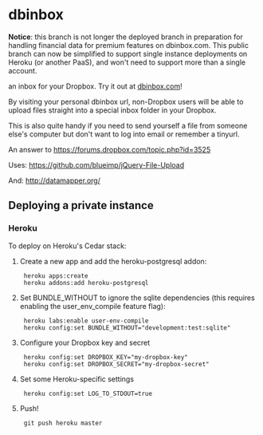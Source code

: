 dbinbox
======

**Notice**: this branch is not longer the deployed branch in preparation for handling financial data for premium features on dbinbox.com. This public branch can now be simplified to support single instance deployments on Heroku (or another PaaS), and won't need to support more than a single account.

an inbox for your Dropbox. Try it out at [dbinbox.com](http://dbinbox.com)!

By visiting your personal dbinbox url, non-Dropbox users will be able to upload files straight into a special inbox folder in your Dropbox.

This is also quite handy if you need to send yourself a file from someone else's computer but don't want to log into email or remember a tinyurl.

An answer to https://forums.dropbox.com/topic.php?id=3525

Uses: https://github.com/blueimp/jQuery-File-Upload

And: http://datamapper.org/


Deploying a private instance
-----------------------------

### Heroku

To deploy on Heroku's Cedar stack:

1. Create a new app and add the heroku-postgresql addon:

        heroku apps:create
        heroku addons:add heroku-postgresql

2. Set BUNDLE_WITHOUT to ignore the sqlite dependencies (this requires
   enabling the user_env_compile feature flag):

        heroku labs:enable user-env-compile
        heroku config:set BUNDLE_WITHOUT="development:test:sqlite"

3. Configure your Dropbox key and secret

        heroku config:set DROPBOX_KEY="my-dropbox-key"
        heroku config:set DROPBOX_SECRET="my-dropbox-secret"

4. Set some Heroku-specific settings

        heroku config:set LOG_TO_STDOUT=true

5. Push!

        git push heroku master
